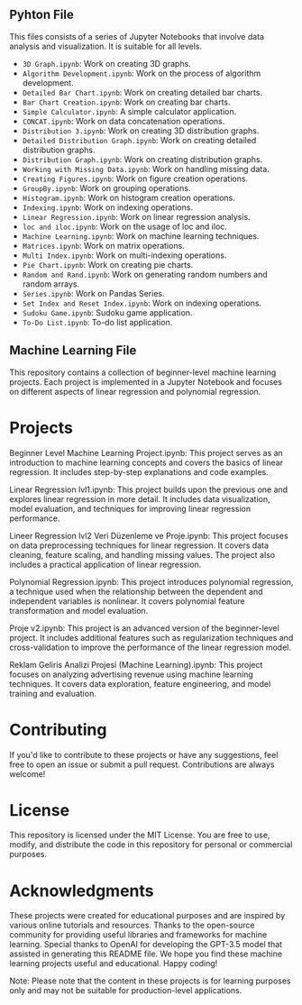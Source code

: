 ## Pyhton File

This files consists of a series of Jupyter Notebooks that involve data analysis and visualization. It is suitable for all levels.


- `3D Graph.ipynb`: Work on creating 3D graphs.
- `Algorithm Development.ipynb`: Work on the process of algorithm development.
- `Detailed Bar Chart.ipynb`: Work on creating detailed bar charts.
- `Bar Chart Creation.ipynb`: Work on creating bar charts.
- `Simple Calculator.ipynb`: A simple calculator application.
- `CONCAT.ipynb`: Work on data concatenation operations.
- `Distribution 3.ipynb`: Work on creating 3D distribution graphs.
- `Detailed Distribution Graph.ipynb`: Work on creating detailed distribution graphs.
- `Distribution Graph.ipynb`: Work on creating distribution graphs.
- `Working with Missing Data.ipynb`: Work on handling missing data.
- `Creating Figures.ipynb`: Work on figure creation operations.
- `GroupBy.ipynb`: Work on grouping operations.
- `Histogram.ipynb`: Work on histogram creation operations.
- `Indexing.ipynb`: Work on indexing operations.
- `Linear Regression.ipynb`: Work on linear regression analysis.
- `loc and iloc.ipynb`: Work on the usage of loc and iloc.
- `Machine Learning.ipynb`: Work on machine learning techniques.
- `Matrices.ipynb`: Work on matrix operations.
- `Multi Index.ipynb`: Work on multi-indexing operations.
- `Pie Chart.ipynb`: Work on creating pie charts.
- `Random and Rand.ipynb`: Work on generating random numbers and random arrays.
- `Series.ipynb`: Work on Pandas Series.
- `Set Index and Reset Index.ipynb`: Work on indexing operations.
- `Sudoku Game.ipynb`: Sudoku game application.
- `To-Do List.ipynb`: To-do list application.

## Machine Learning File

This repository contains a collection of beginner-level machine learning projects. Each project is implemented in a Jupyter Notebook and focuses on different aspects of linear regression and polynomial regression.

# Projects

Beginner Level Machine Learning Project.ipynb: This project serves as an introduction to machine learning concepts and covers the basics of linear regression. It includes step-by-step explanations and code examples.

Linear Regression lvl1.ipynb: This project builds upon the previous one and explores linear regression in more detail. It includes data visualization, model evaluation, and techniques for improving linear regression performance.

Lineer Regression lvl2 Veri Düzenleme ve Proje.ipynb: This project focuses on data preprocessing techniques for linear regression. It covers data cleaning, feature scaling, and handling missing values. The project also includes a practical application of linear regression.

Polynomial Regression.ipynb: This project introduces polynomial regression, a technique used when the relationship between the dependent and independent variables is nonlinear. It covers polynomial feature transformation and model evaluation.

Proje v2.ipynb: This project is an advanced version of the beginner-level project. It includes additional features such as regularization techniques and cross-validation to improve the performance of the linear regression model.

Reklam Geliris Analizi Projesi (Machine Learning).ipynb: This project focuses on analyzing advertising revenue using machine learning techniques. It covers data exploration, feature engineering, and model training and evaluation.


# Contributing

If you'd like to contribute to these projects or have any suggestions, feel free to open an issue or submit a pull request. Contributions are always welcome!

# License

This repository is licensed under the MIT License. You are free to use, modify, and distribute the code in this repository for personal or commercial purposes.

# Acknowledgments

These projects were created for educational purposes and are inspired by various online tutorials and resources.
Thanks to the open-source community for providing useful libraries and frameworks for machine learning.
Special thanks to OpenAI for developing the GPT-3.5 model that assisted in generating this README file.
We hope you find these machine learning projects useful and educational. Happy coding!

Note: Please note that the content in these projects is for learning purposes only and may not be suitable for production-level applications.
